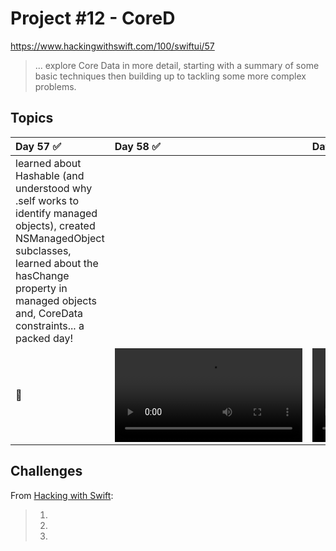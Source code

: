  # Project #12 - CoreD

https://www.hackingwithswift.com/100/swiftui/57

> ... explore Core Data in more detail, starting with a summary of some basic techniques then building up to tackling some more complex problems.

## Topics

|Day 57 :white_check_mark: | Day 58 :white_check_mark: | Day 59 :white_check_mark: |
|:--|:--|:--|
| learned about Hashable (and understood why \.self works to identify managed objects), created NSManagedObject subclasses, learned about the hasChange property in managed objects and, CoreData constraints... a packed day! |   |
| :eyes: |![D58](Data/D58.mov)|![D59](Data/D59.mov)|

## Challenges

From [Hacking with Swift]():
>1. 
>2. 
>3. 
